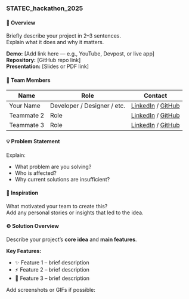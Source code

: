 ### STATEC_hackathon_2025

#### 🧭 Overview
Briefly describe your project in 2–3 sentences.  
Explain what it does and why it matters.

**Demo:** [Add link here — e.g., YouTube, Devpost, or live app]  
**Repository:** [GitHub repo link]  
**Presentation:** [Slides or PDF link]

#### 👥 Team Members
| Name | Role | Contact |
|------|------|----------|
| Your Name | Developer / Designer / etc. | [LinkedIn](#) / [GitHub](#) |
| Teammate 2 | Role | [LinkedIn](#) / [GitHub](#) |
| Teammate 3 | Role | [LinkedIn](#) / [GitHub](#) |

#### 💡 Problem Statement
Explain:
- What problem are you solving?
- Who is affected?
- Why current solutions are insufficient?

#### 💭 Inspiration
What motivated your team to create this?  
Add any personal stories or insights that led to the idea.

#### ⚙️ Solution Overview
Describe your project’s **core idea** and **main features**.

**Key Features:**
- ✨ Feature 1 – brief description  
- ⚡ Feature 2 – brief description  
- 💬 Feature 3 – brief description  

Add screenshots or GIFs if possible:
